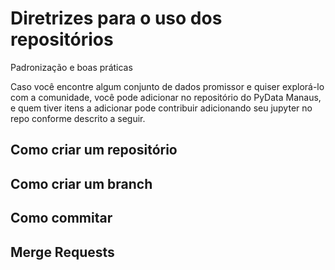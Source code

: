 # Diretrizes para o uso dos repositórios
Padronização e boas práticas

Caso você encontre algum conjunto de dados promissor e quiser explorá-lo com a comunidade, você pode adicionar no repositório do PyData Manaus, e quem tiver itens a adicionar pode contribuir adicionando seu jupyter no repo conforme descrito a seguir.

## Como criar um repositório

## Como criar um branch

## Como commitar

## Merge Requests
